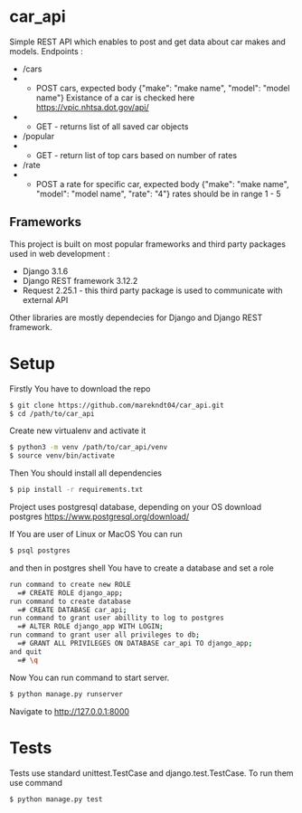 # car_api
Simple REST API which enables to post and get data about car makes and models.
Endpoints :
- /cars
- - POST cars, expected body 
    {"make": "make name", "model": "model name"}
    Existance of a car is checked here 
    https://vpic.nhtsa.dot.gov/api/
- - GET - returns list of all saved car objects
- /popular
- - GET - return list of top cars based on number of rates
- /rate
- - POST a rate for specific car, expected body
    {"make": "make name", "model": "model name", "rate": "4"}
    rates should be in range 1 - 5

## Frameworks
This project is built on most popular frameworks and third party packages used in web development :
- Django 3.1.6 
- Django REST framework 3.12.2
- Request 2.25.1 - this third party package is used to communicate with external API

Other libraries are mostly dependecies for Django and Django REST framework.

# Setup
Firstly You have to download the repo

```sh
$ git clone https://github.com/marekndt04/car_api.git
$ cd /path/to/car_api
```

Create new virtualenv and activate it

```sh
$ python3 -m venv /path/to/car_api/venv
$ source venv/bin/activate
```

Then You should install all dependencies
```sh
$ pip install -r requirements.txt
```

Project uses postgresql database, depending on your OS download postgres
https://www.postgresql.org/download/

If You are user of Linux or MacOS You can run 
```sh
$ psql postgres
```
and then in postgres shell You have to create a database and set a role
```sh
run command to create new ROLE
  =# CREATE ROLE django_app;
run command to create database
  =# CREATE DATABASE car_api;
run command to grant user abillity to log to postgres
  =# ALTER ROLE django_app WITH LOGIN;
run command to grant user all privileges to db;
  =# GRANT ALL PRIVILEGES ON DATABASE car_api TO django_app;
and quit
  =# \q
```

Now You can run command to start server.
```sh
$ python manage.py runserver 
```

Navigate to http://127.0.0.1:8000

# Tests
Tests use standard unittest.TestCase and django.test.TestCase.
To run them use command 
```sh
$ python manage.py test
```

